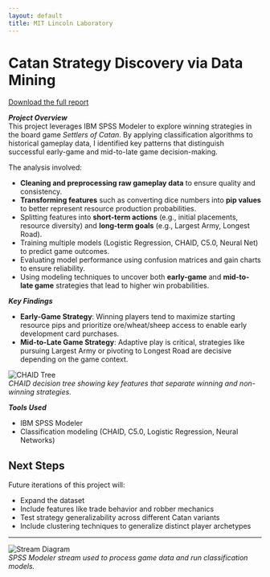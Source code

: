 ```yaml
---
layout: default
title: MIT Lincoln Laboratory
---
```


# Catan Strategy Discovery via Data Mining

[Download the full report](pdf/Catan_Strategy_Report.pdf)

_**Project Overview**_  
This project leverages IBM SPSS Modeler to explore winning strategies in the board game *Settlers of Catan*. By applying classification algorithms to historical gameplay data, I identified key patterns that distinguish successful early-game and mid-to-late game decision-making.

The analysis involved:
- **Cleaning and preprocessing raw gameplay data** to ensure quality and consistency.
- **Transforming features** such as converting dice numbers into **pip values** to better represent resource production probabilities.
- Splitting features into **short-term actions** (e.g., initial placements, resource diversity) and **long-term goals** (e.g., Largest Army, Longest Road).
- Training multiple models (Logistic Regression, CHAID, C5.0, Neural Net) to predict game outcomes.
- Evaluating model performance using confusion matrices and gain charts to ensure reliability.
- Using modeling techniques to uncover both **early-game** and **mid-to-late game** strategies that lead to higher win probabilities.

_**Key Findings**_
- **Early-Game Strategy**: Winning players tend to maximize starting resource pips and prioritize ore/wheat/sheep access to enable early development card purchases.
- **Mid-to-Late Game Strategy**: Adaptive play is critical, strategies like pursuing Largest Army or pivoting to Longest Road are decisive depending on the game context.

![CHAID Tree](images/catan_chaid_tree.png)  
*CHAID decision tree showing key features that separate winning and non-winning strategies.*

_**Tools Used**_
- IBM SPSS Modeler
- Classification modeling (CHAID, C5.0, Logistic Regression, Neural Networks)


## Next Steps

Future iterations of this project will:
- Expand the dataset
- Include features like trade behavior and robber mechanics
- Test strategy generalizability across different Catan variants
- Include clustering techniques to generalize distinct player archetypes

---

![Stream Diagram](images/catan_stream.png)  
*SPSS Modeler stream used to process game data and run classification models.*
